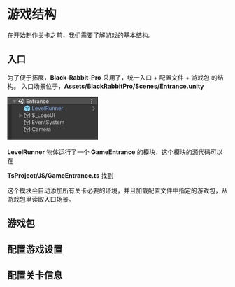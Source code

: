 # 游戏结构

在开始制作关卡之前，我们需要了解游戏的基本结构。

## 入口

为了便于拓展，**Black-Rabbit-Pro** 采用了，统一入口 + 配置文件 + 游戏包 的结构。
入口场景位于，**Assets/BlackRabbitPro/Scenes/Entrance.unity**

![](GameStruct/entrance.png)

**LevelRunner** 物体运行了一个 **GameEntrance** 的模块，这个模块的源代码可以在

**TsProject/JS/GameEntrance.ts** 找到

这个模块会自动添加所有关卡必要的环境，并且加载配置文件中指定的游戏包，从游戏包里读取入口场景。

## 游戏包



## 配置游戏设置



## 配置关卡信息